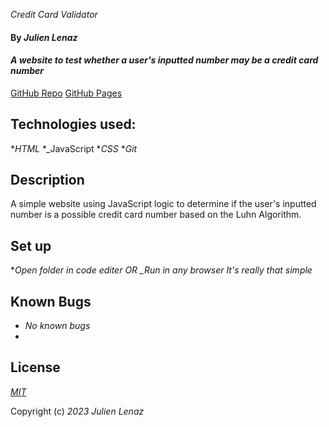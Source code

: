 _Credit Card Validator_
#### By _Julien Lenaz_
#### _A website to test whether a user's inputted number may be a credit card number_
[GitHub Repo](https://github.com/julienlen/credit-card-validator)
[GitHub Pages](https://julienlen.github.io/credit-card-validator/)

## Technologies used:
*_HTML_
*_JavaScript
*_CSS_
*_Git_

## Description
A simple website using JavaScript logic to determine if the user's inputted number is a possible credit card number based on the Luhn Algorithm.

## Set up
*_Open folder in code editer OR_
*_Run in any browser*
_It's really that simple_

## Known Bugs
* _No known bugs_
* 
## License

_[MIT](https://choosealicense.com/licenses/mit/)_

Copyright (c) _2023_ _Julien Lenaz_ 